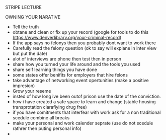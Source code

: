 STRIPE LECTURE

OWNING YOUR NARATIVE

- Tell the truth
- obtane and clean or fix up your record (google for tools to do this https://www.denverlibrary.org/your-criminal-record)
- If the app says no felonys then you probably dont want to work there
- Carefully read the felony question (ok to say will explane in inter view but put the date)
- alot of interviews are phone then test then in person
- share how you turned your life around and the tools you used
- share self learning things you have done
- some states offer benifits for employers that hire felons
- take advantage of networking event opertunities (make a positive impresion)
- Grow your reseme
- insted of how long ive been outof prison use the date of the conviction.
- how i have created a safe space to learn and change (stable housing transprotation clarafiying drug free)
- if you have comitments that interfear with work ask for a non traditional scedule combine all breaks
- make your personal and work calender seprate (use do not scedule rathrer then puting personal info)
-

